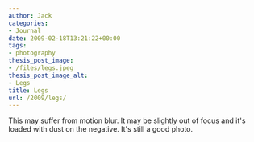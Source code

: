 ```yaml
---
author: Jack
categories:
- Journal
date: 2009-02-18T13:21:22+00:00
tags:
- photography
thesis_post_image:
- /files/legs.jpeg
thesis_post_image_alt:
- Legs
title: Legs
url: /2009/legs/
---
```


This may suffer from motion blur. It may be slightly out of focus and it's loaded with dust on the negative. It's still a good photo.